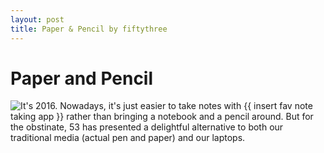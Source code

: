 ```yaml
---
layout: post
title: Paper & Pencil by fiftythree
---
```


# Paper and Pencil
<img style="float: left;" src="{{ site.url }}/images/pandp.JPG">
It's 2016. Nowadays, it's just easier to take notes with {{ insert fav note taking app }} rather than bringing a notebook and a pencil around. But for the obstinate, 53 has presented a delightful alternative to both our traditional media (actual pen and paper) and our laptops.


